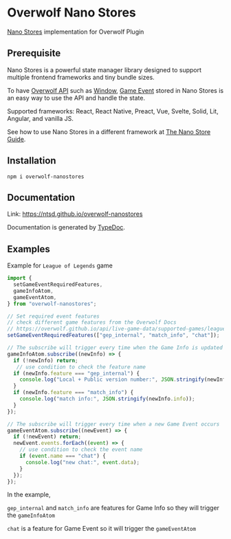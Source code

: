# Overwolf Nano Stores

[Nano Stores](https://github.com/nanostores/nanostores) implementation for Overwolf Plugin

## Prerequisite

Nano Stores is a powerful state manager library designed to support multiple frontend frameworks and tiny bundle sizes.

To have [Overwolf API](https://overwolf.github.io/api) such as [Window](https://overwolf.github.io/api/windows), [Game Event](https://overwolf.github.io/api/games/events) stored in Nano Stores is an easy way to use the API and handle the state.

Supported frameworks: React, React Native, Preact, Vue, Svelte, Solid, Lit, Angular, and vanilla JS.

See how to use Nano Stores in a different framework at [The Nano Store Guide](https://github.com/nanostores/nanostores#react--preact).

## Installation

`npm i overwolf-nanostores`

## Documentation

Link: https://ntsd.github.io/overwolf-nanostores

Documentation is generated by [TypeDoc](https://github.com/TypeStrong/typedoc).

## Examples

Example for `League of Legends` game

```ts
import {
  setGameEventRequiredFeatures,
  gameInfoAtom,
  gameEventAtom,
} from "overwolf-nanostores";

// Set required event features
// check different game features from the Overwolf Docs
// https://overwolf.github.io/api/live-game-data/supported-games/league-of-legends#available-features
setGameEventRequiredFeatures(["gep_internal", "match_info", "chat"]);

// The subscribe will trigger every time when the Game Info is updated
gameInfoAtom.subscribe((newInfo) => {
  if (!newInfo) return;
   // use condition to check the feature name
  if (newInfo.feature === "gep_internal") {
    console.log("Local + Public version number:", JSON.stringify(newInfo.info));
  }
  if (newInfo.feature === "match_info") {
    console.log("match info:", JSON.stringify(newInfo.info));
  }
});

// The subscribe will trigger every time when a new Game Event occurs
gameEventAtom.subscribe((newEvent) => {
  if (!newEvent) return;
  newEvent.events.forEach((event) => {
    // use condition to check the event name
    if (event.name === "chat") {
      console.log("new chat:", event.data);
    }
  });
});
```

In the example,

`gep_internal` and `match_info` are features for Game Info so they will trigger the `gameInfoAtom`

`chat` is a feature for Game Event so it will trigger the `gameEventAtom`
